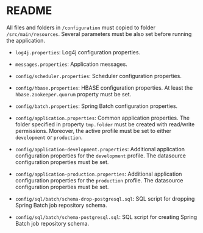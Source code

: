 # README

All files and folders in `/configuration` must copied to folder `/src/main/resources`. Several parameters must be also set before running the application.

* `log4j.properties`: Log4j configuration properties.

* `messages.properties`: Application messages.

* `config/scheduler.properties`: Scheduler configuration properties.

* `config/hbase.properties`: HBASE configuration properties. At least the `hbase.zookeeper.quorum` property must be set.

* `config/batch.properties`: Spring Batch configuration properties.

* `config/application.properties`: Common application properties. The folder specified in property `tmp.folder` must be created with read/write permissions. Moreover, the active profile must be set to either `development` or `production`.

* `config/application-development.properties`: Additional application configuration properties for the `development` profile. The datasource configuration properties must be set.

* `config/application-production.properties`: Additional application configuration properties for the `production` profile. The datasource configuration properties must be set.

* `config/sql/batch/schema-drop-postgresql.sql`: SQL script for dropping Spring Batch job repository schema.

* `config/sql/batch/schema-postgresql.sql`: SQL script for creating Spring Batch job repository schema.
